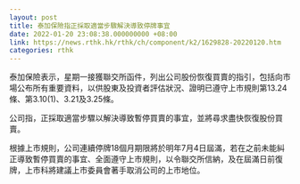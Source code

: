 ```yaml
---
layout: post
title: 泰加保險指正採取適當步驟解決導致停牌事宜
date: 2022-01-20 23:08:38.000000000 +08:00
link: https://news.rthk.hk/rthk/ch/component/k2/1629828-20220120.htm
categories: rthk
---
```


泰加保險表示，星期一接獲聯交所函件，列出公司股份恢復買賣的指引，包括向市場公布所有重要資料，以供股東及投資者評估狀況、證明已遵守上市規則第13.24條、第3.10(1)、3.21及3.25條。

公司指，正採取適當步驟以解決導致暫停買賣的事宜，並將尋求盡快恢復股份買賣。

根據上市規則，公司連續停牌18個月期限將於明年7月4日屆滿，若在之前未能糾正導致暫停買賣的事宜、全面遵守上市規則，以令聯交所信納，及在屆滿日前復牌，上市科將建議上市委員會著手取消公司的上市地位。
